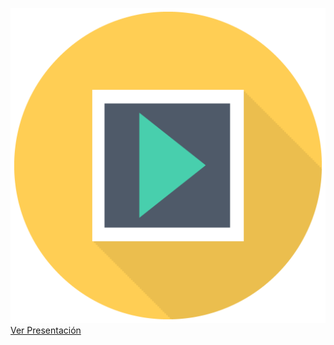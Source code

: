 ![](/img/sem_icon_pres.png)
[Ver Presentación](https://docs.google.com/presentation/d/e/2PACX-1vTXfX_Ue3-wmjiWS3s356yz9P9WbSt2a6yvzzBxLNFV5sNUgqaY6V5s2_DdD3W0nJlWapZoTYPb4WhK/pub?start=false&loop=false&delayms=600000)